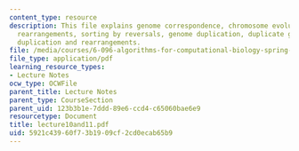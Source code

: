 ```yaml
---
content_type: resource
description: This file explains genome correspondence, chromosome evolution, genome
  rearrangements, sorting by reversals, genome duplication, duplicate gene evolution,
  duplication and rearrangements.
file: /media/courses/6-096-algorithms-for-computational-biology-spring-2005/5921c43960f73b1909cf2cd0ecab65b9_lecture10and11.pdf
file_type: application/pdf
learning_resource_types:
- Lecture Notes
ocw_type: OCWFile
parent_title: Lecture Notes
parent_type: CourseSection
parent_uid: 123b3b1e-7ddd-89e6-ccd4-c65060bae6e9
resourcetype: Document
title: lecture10and11.pdf
uid: 5921c439-60f7-3b19-09cf-2cd0ecab65b9
---
```

